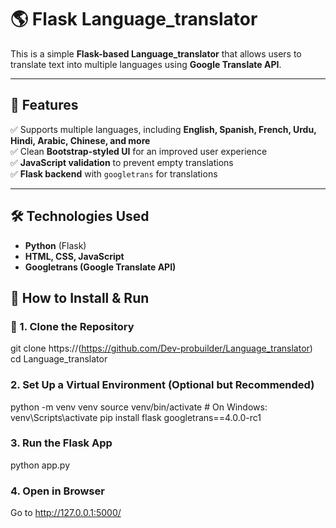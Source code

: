 # 🌎 Flask Language_translator 

This is a simple **Flask-based Language_translator** that allows users to translate text into multiple languages using **Google Translate API**.  

---

## 🚀 Features  
✅ Supports multiple languages, including **English, Spanish, French, Urdu, Hindi, Arabic, Chinese, and more**  
✅ Clean **Bootstrap-styled UI** for an improved user experience  
✅ **JavaScript validation** to prevent empty translations  
✅ **Flask backend** with `googletrans` for translations  

---

## 🛠️ Technologies Used  
- **Python** (Flask)  
- **HTML, CSS, JavaScript**  
- **Googletrans (Google Translate API)**  

## 🎯 How to Install & Run  

### 🔹 1. Clone the Repository  

git clone https://(https://github.com/Dev-probuilder/Language_translator)
cd Language_translator

### 2. Set Up a Virtual Environment (Optional but Recommended)

python -m venv venv
source venv/bin/activate  # On Windows: venv\Scripts\activate
pip install flask googletrans==4.0.0-rc1

### 3. Run the Flask App
python app.py

### 4. Open in Browser
Go to http://127.0.0.1:5000/
